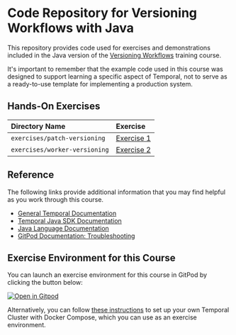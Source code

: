 # Code Repository for Versioning Workflows with Java

This repository provides code used for exercises and demonstrations
included in the Java version of the
[Versioning Workflows](https://learn.temporal.io/courses/temporal_versioning)
training course.

It's important to remember that the example code used in this course was designed to support learning a specific aspect of Temporal, not to serve as a ready-to-use template for implementing a production system.

## Hands-On Exercises

| Directory Name                | Exercise                                            |
| :---------------------------- | :-------------------------------------------------- |
| `exercises/patch-versioning`  | [Exercise 1](exercises/patch-versioning/README.md)  |
| `exercises/worker-versioning` | [Exercise 2](exercises/worker-versioning/README.md) |

## Reference

The following links provide additional information that you may find helpful as you work through this course.

- [General Temporal Documentation](https://docs.temporal.io/)
- [Temporal Java SDK Documentation](https://www.javadoc.io/doc/io.temporal/temporal-sdk/latest/index.html)
- [Java Language Documentation](https://docs.oracle.com/en/java/)
- [GitPod Documentation: Troubleshooting](https://www.gitpod.io/docs/troubleshooting)

## Exercise Environment for this Course

You can launch an exercise environment for this course in GitPod by
clicking the button below:

[![Open in Gitpod](https://gitpod.io/button/open-in-gitpod.svg)](https://gitpod.io/#https://github.com/temporalio/edu-versioning-java-code)

Alternatively, you can follow
[these instructions](https://learn.temporal.io/getting_started/java/dev_environment/) to
set up your own Temporal Cluster with Docker Compose, which you can use as an
exercise environment.
